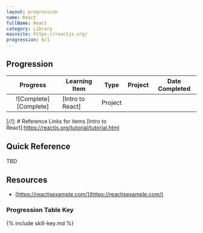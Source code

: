 ```yaml
---
layout: progression
name: React
fullName: React
category: Library
mainsite: https://reactjs.org/
progression: 0/1
---
```


## Progression

| Progress              | Learning Item    | Type    | Project | Date Completed |
| :-------------------: | ---------------- | ------- | ------- | -------------- |
| ![Complete][Complete] | [Intro to React] | Project |         |                |

[//]: # Reference Links for items
[Intro to React]:https://reactjs.org/tutorial/tutorial.html

## Quick Reference

TBD

## Resources

- [https://reactjsexample.com/](https://reactjsexample.com/)

### Progression Table Key

{% include skill-key.md %}